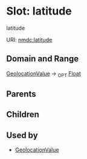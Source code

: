 
# Slot: latitude


latitude

URI: [nmdc:latitude](https://microbiomedata/meta/latitude)

## Domain and Range

[GeolocationValue](GeolocationValue.md) ->  <sub>OPT</sub> [Float](Float.md)

## Parents


## Children


## Used by

 * [GeolocationValue](GeolocationValue.md)
